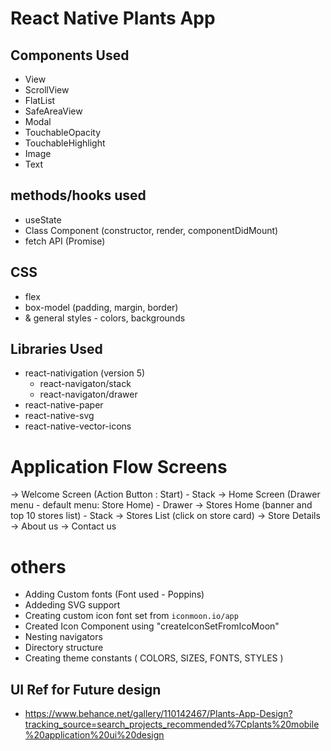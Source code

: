 # React Native Plants App

## Components Used

- View
- ScrollView
- FlatList
- SafeAreaView
- Modal
- TouchableOpacity
- TouchableHighlight
- Image
- Text

## methods/hooks used

- useState
- Class Component (constructor, render, componentDidMount)
- fetch API (Promise)

## CSS

- flex
- box-model (padding, margin, border)
- & general styles - colors, backgrounds

## Libraries Used
- react-nativigation (version 5)
  - react-navigaton/stack
  - react-navigaton/drawer
- react-native-paper
- react-native-svg
- react-native-vector-icons

# Application Flow Screens
  -> Welcome Screen (Action Button : Start) - Stack
     -> Home Screen (Drawer menu - default menu: Store Home) - Drawer
        -> Stores Home (banner and top 10 stores list) - Stack
           -> Stores List (click on store card)
              -> Store Details
        -> About us
        -> Contact us

# others
- Adding Custom fonts (Font used - Poppins)
- Addeding SVG support
- Creating custom icon font set from `iconmoon.io/app`
- Created Icon Component using "createIconSetFromIcoMoon"
- Nesting navigators
- Directory structure
- Creating theme constants ( COLORS, SIZES, FONTS, STYLES )


## UI Ref for Future design

- https://www.behance.net/gallery/110142467/Plants-App-Design?tracking_source=search_projects_recommended%7Cplants%20mobile%20application%20ui%20design

